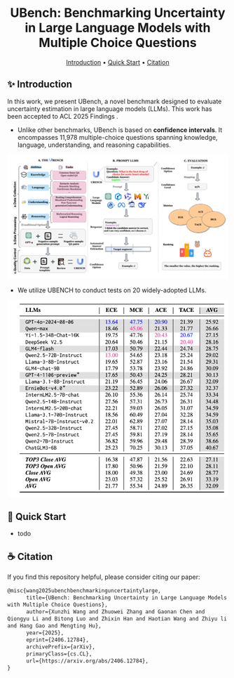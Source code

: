 <h1 align="center">
UBench: Benchmarking Uncertainty in Large Language Models with Multiple Choice Questions
</h1>

<p align="center">
  <a href="#-introduction">Introduction</a> • 
  <a href="#-quick-start">Quick Start</a> • 
  <a href="#️-citation">Citation</a>
</p>

## ✨ Introduction 

In this work, we present UBench, a novel benchmark designed to evaluate uncertainty estimation in large language models (LLMs). This work has been accepted to ACL 2025 Findings . 

- Unlike other benchmarks, UBench is based on **confidence intervals**. It encompasses 11,978 multiple-choice questions spanning knowledge, language, understanding, and reasoning capabilities. 

<p align="center">
    <img src="./imgs/overview.png" width="1000">
</p>

- We utilize UBENCH to conduct tests on 20 widely-adopted LLMs.

<p align="center">
    <img src="./imgs/board.png" width="1000">
</p>


## 🚀 Quick Start

- todo


## ☕️ Citation

If you find this repository helpful, please consider citing our paper:

```
@misc{wang2025ubenchbenchmarkinguncertaintylarge,
      title={UBench: Benchmarking Uncertainty in Large Language Models with Multiple Choice Questions}, 
      author={Xunzhi Wang and Zhuowei Zhang and Gaonan Chen and Qiongyu Li and Bitong Luo and Zhixin Han and Haotian Wang and Zhiyu li and Hang Gao and Mengting Hu},
      year={2025},
      eprint={2406.12784},
      archivePrefix={arXiv},
      primaryClass={cs.CL},
      url={https://arxiv.org/abs/2406.12784}, 
}
```